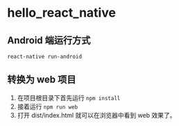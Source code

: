 # hello_react_native

## Android 端运行方式

```
react-native run-android
```

## 转换为 web 项目

1. 在项目根目录下首先运行 `npm install`
2. 接着运行 `npm run web`
3. 打开 dist/index.html 就可以在浏览器中看到 web 效果了。